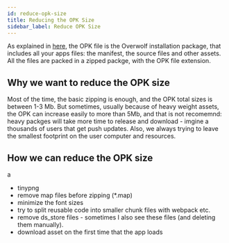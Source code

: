 ```yaml
---
id: reduce-opk-size
title: Reducing the OPK Size
sidebar_label: Reduce OPK Size
---
```


As explained in [here](../start/sdk-introduction#opk-package), the OPK file is the Overwolf installation package, that includes all your apps files:  the manifest, the source files and other assets. All the files are packed in a zipped packge, with the OPK file extension.

## Why we want to reduce the OPK size

Most of the time, the basic zipping is enough, and the OPK total sizes is between 1-3 Mb. But sometimes, usually because of heavy weight assets, the OPK can increase easily to more than 5Mb, and that is not recomemnd: heavy packges will take more time to release and download - imgine a thousands of users that get push updates. Also, we always trying to leave the smallest footprint on the user computer and resources. 

## How we can reduce the OPK size
a
* tinypng 
* remove map files before zipping (*.map)
* minimize the font sizes
* try to split reusable code into smaller chunk files with webpack etc.
* remove ds_store files - sometimes I also see these files (and deleting them manually). 
* download asset on the first time that the app loads